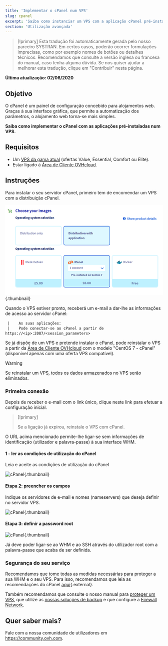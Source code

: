 ```yaml
---
title: 'Implementar o cPanel num VPS'
slug: cpanel
excerpt: 'Saiba como instanciar um VPS com a aplicação cPanel pré-instalada.'
section: 'Utilização avançada'
---
```


> [!primary]
> Esta tradução foi automaticamente gerada pelo nosso parceiro SYSTRAN. Em certos casos, poderão ocorrer formulações imprecisas, como por exemplo nomes de botões ou detalhes técnicos. Recomendamos que consulte a versão inglesa ou francesa do manual, caso tenha alguma dúvida. Se nos quiser ajudar a melhorar esta tradução, clique em "Contribuir" nesta página.
>

**Última atualização: 02/06/2020**

## Objetivo

O cPanel é um painel de configuração concebido para alojamentos web. Graças à sua interface gráfica, que permite a automatização dos parâmetros, o alojamento web torna-se mais simples.

**Saiba como implementar o cPanel com as aplicações pré-instaladas num VPS.**

## Requisitos

- Um [VPS da gama atual](https://www.ovhcloud.com/pt/vps/) (ofertas Value, Essential, Comfort ou Elite).
- Estar ligado à [Área de Cliente OVHcloud](https://www.ovh.com/auth/?action=gotomanager&from=https://www.ovh.pt/&ovhSubsidiary=pt).

## Instruções

Para instalar o seu servidor cPanel, primeiro tem de encomendar um VPS com a distribuição cPanel.

![cPanel](images/cpanel_order.png){.thumbnail}

Quando o VPS estiver pronto, receberá um e-mail a dar-lhe as informações de acesso ao servidor cPanel:

```
 |    As suas aplicações:
 |    Pode conectar-se ao cPanel a partir de https://<ip>:2087/<session_parameters>
```

Se já dispõe de um VPS e pretende instalar o cPanel, pode reinstalar o VPS a partir da [Área de Cliente OVHcloud](https://www.ovh.com/auth/?action=gotomanager&from=https://www.ovh.pt/&ovhSubsidiary=pt) com o modelo "CentOS 7 - cPanel" (disponível apenas com uma oferta VPS compatível).

> [!warning]
>
> Se reinstalar um VPS, todos os dados armazenados no VPS serão eliminados.
> 

### Primeira conexão

Depois de receber o e-mail com o link único, clique neste link para efetuar a configuração inicial.

> [!primary]
>
> Se a ligação já expirou, reinstale o VPS com cPanel.
>

O URL acima mencionado permite-lhe ligar-se sem informações de identificação (utilizador e palavra-passe) à sua interface WHM.

#### 1 - ler as condições de utilização do cPanel

Leia e aceite as condições de utilização do cPanel

![cPanel](images/license_validation.png){.thumbnail}

#### Etapa 2: preencher os campos

Indique os servidores de e-mail e nomes (nameservers) que deseja definir no servidor VPS.

![cPanel](images/setup_config_cpanel.png){.thumbnail}

#### Etapa 3: definir a password root

![cPanel](images/change_root.png){.thumbnail}

Já deve poder ligar-se ao WHM e ao SSH através do utilizador root com a palavra-passe que acaba de ser definida.

### Segurança do seu serviço

Recomendamos que tome todas as medidas necessárias para proteger a sua WHM e o seu VPS. Para isso, recomendamos que leia as recomendações do cPanel [aqui](https://docs.cpanel.net/knowledge-base/security/tips-to-make-your-server-more-secure/){.external}.

Também recomendamos que consulte o nosso manual para [proteger um VPS](../como-proteger-vps/), que utilize as [nossas soluções de backup](../) e que configure a [Firewall Network](../../dedicated/firewall-network/).

## Quer saber mais?

Fale com a nossa comunidade de utilizadores em <https://community.ovh.com>.
